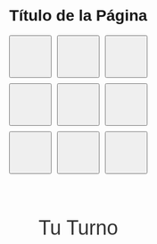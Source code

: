 <!DOCTYPE html>
<html lang="es">
<head>
  <meta charset="UTF-8">
  <title>TRIQUI</title>
  <style>
    body {
      font-family: Arial, sans-serif;
      text-align: center;
      margin: 40px;
    }

    h1 {
      margin-bottom: 30px;
    }

    .grid {
      display: grid;
      grid-template-columns: repeat(3, 76px);
      grid-template-rows: repeat(3, 76px);
      gap: 10px;
      justify-content: center;
      margin-bottom: 76px;
    }

    .grid button {
      width: 76px;
      height: 76px;
      font-size: 32px;
      cursor: pointer;
    }

    #label {
      font-size: 36px;
      color: #333;
    }
  </style>
</head>
<body>

  <h1>Título de la Página</h1>

  <div class="grid">
    <button onclick="accion(1)"></button>
    <button onclick="accion(2)"></button>
    <button onclick="accion(3)"></button>
    <button onclick="accion(4)"></button>
    <button onclick="accion(5)"></button>
    <button onclick="accion(6)"></button>
    <button onclick="accion(7)"></button>
    <button onclick="accion(8)"></button>
    <button onclick="accion(9)"></button>
  </div>

  <div id="label">Tu Turno</div>

  <script>
    function accion(num) {
      document.getElementById("label").textContent = "Presionaste el botón " + num;
    }
    function  crear_malla_vacia(){
      const malla = [];
      for(let i = 0;i<3;i++){
        const fila=[];
        for(let j = 0; j<3;j++){
          fila.push(" ");
        }
        malla.push(fila);
      }
      return malla;
    }
    function mallaAgregar(malla, a, b, c) {
      const mallaNueva = malla.map(fila => fila.slice());
      if (mallaNueva[b][c] !== " ") {
        return mallaNueva;
      }
      mallaNueva[b][c] = `[${a}]`;
      return mallaNueva;
    }
    function buscar_nodo(arbol, valor, nivel = 0) {
      if (arbol.valor === valor) {
        return { encontrado: true, nivel: nivel };
      }
      if (arbol.hijos && arbol.hijos.length > 0) {
        for (let i = 0; i < arbol.hijos.length; i++) {
          const resultado = buscar_nodo(arbol.hijos[i], valor, nivel + 1);
          if (resultado.encontrado) {
            return resultado;
          }
        }
      }
      return { encontrado: false, nivel: nivel };
    }
  </script>

</body>
</html>

